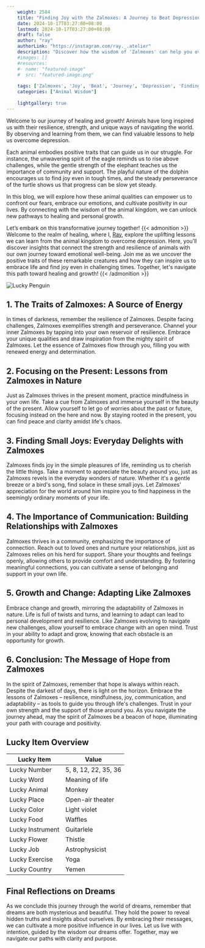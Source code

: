 ```yaml
---
    weight: 2584
    title: "Finding Joy with the Zalmoxes: A Journey to Beat Depression"  # Assuming 'title' column exists
    date: 2024-10-17T03:27:00+08:00
    lastmod: 2024-10-17T03:27:00+08:00
    draft: false
    author: "ray"
    authorLink: "https://instagram.com/ray._.atelier"
    description: "Discover how the wisdom of 'Zalmoxes' can help you overcome depression and find joy in your life journey."
    #images: []
    #resources:
    #- name: "featured-image"
    #  src: "featured-image.png"
    
    tags: ['Zalmoxes', 'Joy', 'Beat', 'Journey', 'Depression', 'Finding']
    categories: ["Animal Wisdom"]
    
    lightgallery: true
---
```

    
Welcome to our journey of healing and growth! Animals have long inspired us with their resilience, strength, and unique ways of navigating the world. By observing and learning from them, we can find valuable lessons to help us overcome depression.

Each animal embodies positive traits that can guide us in our struggle. For instance, the unwavering spirit of the eagle reminds us to rise above challenges, while the gentle strength of the elephant teaches us the importance of community and support. The playful nature of the dolphin encourages us to find joy even in tough times, and the steady perseverance of the turtle shows us that progress can be slow yet steady.

In this blog, we will explore how these animal qualities can empower us to confront our fears, embrace our emotions, and cultivate positivity in our lives. By connecting with the wisdom of the animal kingdom, we can unlock new pathways to healing and personal growth.

Let’s embark on this transformative journey together!
{{< admonition >}}
Welcome to the realm of healing, where I, [Ray](https://instagram.com/ray._.atelier), explore the uplifting lessons we can learn from the animal kingdom to overcome depression. Here, you’ll discover insights that connect the strength and resilience of animals with our own journey toward emotional well-being. Join me as we uncover the positive traits of these remarkable creatures and how they can inspire us to embrace life and find joy even in challenging times. Together, let's navigate this path toward healing and growth!
{{< /admonition >}}

![Lucky Penguin](https://cdn.pixabay.com/photo/2024/09/07/02/34/penguins-9028827_1280.jpg "Lucky Penguin")

## 1. The Traits of Zalmoxes: A Source of Energy
In times of darkness, remember the resilience of Zalmoxes. Despite facing challenges, Zalmoxes exemplifies strength and perseverance. Channel your inner Zalmoxes by tapping into your own reservoir of resilience. Embrace your unique qualities and draw inspiration from the mighty spirit of Zalmoxes. Let the essence of Zalmoxes flow through you, filling you with renewed energy and determination.

## 2. Focusing on the Present: Lessons from Zalmoxes in Nature
Just as Zalmoxes thrives in the present moment, practice mindfulness in your own life. Take a cue from Zalmoxes and immerse yourself in the beauty of the present. Allow yourself to let go of worries about the past or future, focusing instead on the here and now. By staying rooted in the present, you can find peace and clarity amidst life's chaos.

## 3. Finding Small Joys: Everyday Delights with Zalmoxes
Zalmoxes finds joy in the simple pleasures of life, reminding us to cherish the little things. Take a moment to appreciate the beauty around you, just as Zalmoxes revels in the everyday wonders of nature. Whether it's a gentle breeze or a bird's song, find solace in these small joys. Let Zalmoxes' appreciation for the world around him inspire you to find happiness in the seemingly ordinary moments of your life.

## 4. The Importance of Communication: Building Relationships with Zalmoxes
Zalmoxes thrives in a community, emphasizing the importance of connection. Reach out to loved ones and nurture your relationships, just as Zalmoxes relies on his herd for support. Share your thoughts and feelings openly, allowing others to provide comfort and understanding. By fostering meaningful connections, you can cultivate a sense of belonging and support in your own life.

## 5. Growth and Change: Adapting Like Zalmoxes
Embrace change and growth, mirroring the adaptability of Zalmoxes in nature. Life is full of twists and turns, and learning to adapt can lead to personal development and resilience. Like Zalmoxes evolving to navigate new challenges, allow yourself to embrace change with an open mind. Trust in your ability to adapt and grow, knowing that each obstacle is an opportunity for growth.

## 6. Conclusion: The Message of Hope from Zalmoxes
In the spirit of Zalmoxes, remember that hope is always within reach. Despite the darkest of days, there is light on the horizon. Embrace the lessons of Zalmoxes – resilience, mindfulness, joy, communication, and adaptability – as tools to guide you through life's challenges. Trust in your own strength and the support of those around you. As you navigate the journey ahead, may the spirit of Zalmoxes be a beacon of hope, illuminating your path with courage and positivity.


## Lucky Item Overview
| Lucky Item          | Value              |
|---------------|--------------------|
| Lucky Number        | 5, 8, 12, 22, 35, 36  |
| Lucky Word          | Meaning of life |
| Lucky Animal        | Monkey |
| Lucky Place         | Open-air theater     |
| Lucky Color         | Light violet     |
| Lucky Food          | Waffles      |
| Lucky Instrument    | Guitarlele |
| Lucky Flower        | Thistle    |
| Lucky Job           | Astrophysicist       |
| Lucky Exercise      | Yoga  |
| Lucky Country       | Yemen    |


##  Final Reflections on Dreams

As we conclude this journey through the world of dreams, remember that dreams are both mysterious and beautiful. They hold the power to reveal hidden truths and insights about ourselves. By embracing their messages, we can cultivate a more positive influence in our lives. Let us live with intention, guided by the wisdom our dreams offer. Together, may we navigate our paths with clarity and purpose.
